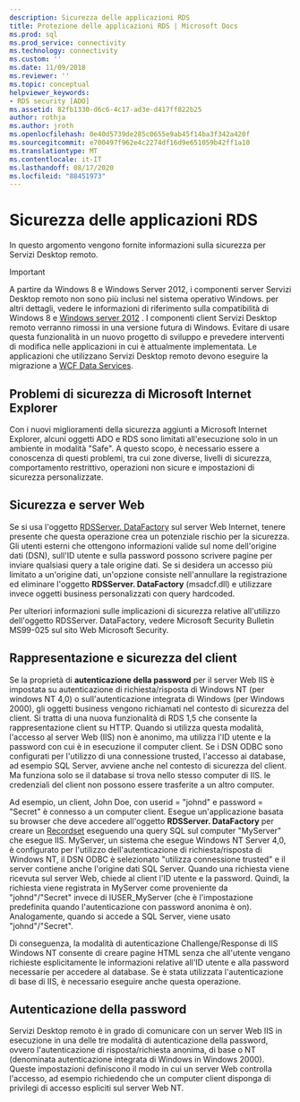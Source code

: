 ```yaml
---
description: Sicurezza delle applicazioni RDS
title: Protezione delle applicazioni RDS | Microsoft Docs
ms.prod: sql
ms.prod_service: connectivity
ms.technology: connectivity
ms.custom: ''
ms.date: 11/09/2018
ms.reviewer: ''
ms.topic: conceptual
helpviewer_keywords:
- RDS security [ADO]
ms.assetid: 82fb1330-d6c6-4c17-ad3e-d417ff822b25
author: rothja
ms.author: jroth
ms.openlocfilehash: 0e40d5739de285c0655e9ab45f14ba3f342a420f
ms.sourcegitcommit: e700497f962e4c2274df16d9e651059b42ff1a10
ms.translationtype: MT
ms.contentlocale: it-IT
ms.lasthandoff: 08/17/2020
ms.locfileid: "88451973"
---
```

# <a name="securing-rds-applications"></a>Sicurezza delle applicazioni RDS
In questo argomento vengono fornite informazioni sulla sicurezza per Servizi Desktop remoto.  
  
> [!IMPORTANT]
>  A partire da Windows 8 e Windows Server 2012, i componenti server Servizi Desktop remoto non sono più inclusi nel sistema operativo Windows. per altri dettagli, vedere le informazioni di riferimento sulla compatibilità di Windows 8 e [Windows server 2012](https://www.microsoft.com/download/details.aspx?id=27416) . I componenti client Servizi Desktop remoto verranno rimossi in una versione futura di Windows. Evitare di usare questa funzionalità in un nuovo progetto di sviluppo e prevedere interventi di modifica nelle applicazioni in cui è attualmente implementata. Le applicazioni che utilizzano Servizi Desktop remoto devono eseguire la migrazione a [WCF Data Services](https://go.microsoft.com/fwlink/?LinkId=199565).  
  
## <a name="microsoft-internet-explorer-security-issues"></a>Problemi di sicurezza di Microsoft Internet Explorer  
 Con i nuovi miglioramenti della sicurezza aggiunti a Microsoft Internet Explorer, alcuni oggetti ADO e RDS sono limitati all'esecuzione solo in un ambiente in modalità "Safe". A questo scopo, è necessario essere a conoscenza di questi problemi, tra cui zone diverse, livelli di sicurezza, comportamento restrittivo, operazioni non sicure e impostazioni di sicurezza personalizzate.  
  
## <a name="security-and-your-web-server"></a>Sicurezza e server Web  
 Se si usa l'oggetto [RDSServer. DataFactory](../../../ado/reference/rds-api/datafactory-object-rdsserver.md) sul server Web Internet, tenere presente che questa operazione crea un potenziale rischio per la sicurezza. Gli utenti esterni che ottengono informazioni valide sul nome dell'origine dati (DSN), sull'ID utente e sulla password possono scrivere pagine per inviare qualsiasi query a tale origine dati. Se si desidera un accesso più limitato a un'origine dati, un'opzione consiste nell'annullare la registrazione ed eliminare l'oggetto **RDSServer. DataFactory** (msadcf.dll) e utilizzare invece oggetti business personalizzati con query hardcoded.  
  
 Per ulteriori informazioni sulle implicazioni di sicurezza relative all'utilizzo dell'oggetto RDSServer. DataFactory, vedere Microsoft Security Bulletin MS99-025 sul sito Web Microsoft Security.  
  
## <a name="client-impersonation-and-security"></a>Rappresentazione e sicurezza del client  
 Se la proprietà di **autenticazione della password** per il server Web IIS è impostata su autenticazione di richiesta/risposta di Windows NT (per windows NT 4,0) o sull'autenticazione integrata di Windows (per Windows 2000), gli oggetti business vengono richiamati nel contesto di sicurezza del client. Si tratta di una nuova funzionalità di RDS 1,5 che consente la rappresentazione client su HTTP. Quando si utilizza questa modalità, l'accesso al server Web (IIS) non è anonimo, ma utilizza l'ID utente e la password con cui è in esecuzione il computer client. Se i DSN ODBC sono configurati per l'utilizzo di una connessione trusted, l'accesso ai database, ad esempio SQL Server, avviene anche nel contesto di sicurezza del client. Ma funziona solo se il database si trova nello stesso computer di IIS. le credenziali del client non possono essere trasferite a un altro computer.  
  
 Ad esempio, un client, John Doe, con userid = "johnd" e password = "Secret" è connesso a un computer client. Esegue un'applicazione basata su browser che deve accedere all'oggetto **RDSServer. DataFactory** per creare un [Recordset](../../../ado/reference/ado-api/recordset-object-ado.md) eseguendo una query SQL sul computer "MyServer" che esegue IIS. MyServer, un sistema che esegue Windows NT Server 4,0, è configurato per l'utilizzo dell'autenticazione di richiesta/risposta di Windows NT, il DSN ODBC è selezionato "utilizza connessione trusted" e il server contiene anche l'origine dati SQL Server. Quando una richiesta viene ricevuta sul server Web, chiede al client l'ID utente e la password. Quindi, la richiesta viene registrata in MyServer come proveniente da "johnd"/"Secret" invece di IUSER_MyServer (che è l'impostazione predefinita quando l'autenticazione con password anonima è on). Analogamente, quando si accede a SQL Server, viene usato "johnd"/"Secret".  
  
 Di conseguenza, la modalità di autenticazione Challenge/Response di IIS Windows NT consente di creare pagine HTML senza che all'utente vengano richieste esplicitamente le informazioni relative all'ID utente e alla password necessarie per accedere al database. Se è stata utilizzata l'autenticazione di base di IIS, è necessario eseguire anche questa operazione.  
  
## <a name="password-authentication"></a>Autenticazione della password  
 Servizi Desktop remoto è in grado di comunicare con un server Web IIS in esecuzione in una delle tre modalità di autenticazione della password, ovvero l'autenticazione di risposta/richiesta anonima, di base o NT (denominata autenticazione integrata di Windows in Windows 2000). Queste impostazioni definiscono il modo in cui un server Web controlla l'accesso, ad esempio richiedendo che un computer client disponga di privilegi di accesso espliciti sul server Web NT.


